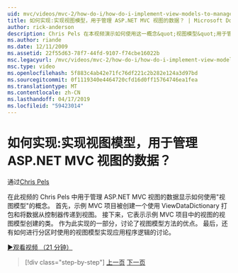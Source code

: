 ```yaml
---
uid: mvc/videos/mvc-2/how-do-i/how-do-i-implement-view-models-to-manage-data-for-aspnet-mvc-views
title: 如何实现:实现视图模型，用于管理 ASP.NET MVC 视图的数据？ | Microsoft Docs
author: rick-anderson
description: Chris Pels 在本视频演示如何使用这一概念&quot;视图模型&quot;用于管理 ASP.NET MVC 视图的数据。 首先，示例 MVC 项目是凭据...
ms.author: riande
ms.date: 12/11/2009
ms.assetid: 22f55d63-78f7-44fd-9107-f74cbe16022b
msc.legacyurl: /mvc/videos/mvc-2/how-do-i/how-do-i-implement-view-models-to-manage-data-for-aspnet-mvc-views
msc.type: video
ms.openlocfilehash: 5f883c4ab42e71fc76df221c2b282e124a3d97bd
ms.sourcegitcommit: 0f1119340e4464720cfd16d0ff15764746ea1fea
ms.translationtype: MT
ms.contentlocale: zh-CN
ms.lasthandoff: 04/17/2019
ms.locfileid: "59423014"
---
```

# <a name="how-do-i-implement-view--models-to-manage-data-for-aspnet-mvc-views"></a>如何实现:实现视图模型，用于管理 ASP.NET MVC 视图的数据？

通过[Chris Pels](https://twitter.com/chrispels)

在此视频的 Chris Pels 中用于管理 ASP.NET MVC 视图的数据显示如何使用"视图模型"的概念。 首先，示例 MVC 项目被创建一个使用 ViewDataDictionary 打包和将数据从控制器传递到视图。 接下来，它表示示例 MVC 项目中的视图的视图模型创建的类。 作为此实现的一部分，讨论了视图模型方法的优点。 最后，还有如何进行分区时使用的视图模型实现应用程序逻辑的讨论。

[&#9654;观看视频 （21 分钟）](https://channel9.msdn.com/Blogs/ASP-NET-Site-Videos/how-do-i-implement-view-models-to-manage-data-for-aspnet-mvc-views)

> [!div class="step-by-step"]
> [上一页](how-do-i-work-with-data-in-aspnet-mvc-partial-views.md)
> [下一页](how-do-i-create-a-custom-html-helper-for-an-mvc-application.md)
